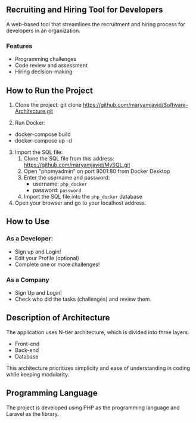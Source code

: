 ## Recruiting and Hiring Tool for Developers
A web-based tool that streamlines the recruitment and hiring process for developers in an organization. 

### Features
- Programming challenges 
- Code review and assessment 
- Hiring decision-making 

## How to Run the Project
1. Clone the project: 
git clone https://github.com/maryamjavid/Software-Architecture.git

2. Run Docker: 
- docker-compose build
- docker-compose up -d

3. Import the SQL file: 
   1. Clone the SQL file from this address: https://github.com/maryamjavid/MySQL.git
   2. Open "phpmyadmin" on port 8001:80 from Docker Desktop
   3. Enter the username and password: 
      - username: `php_docker` 
      - password: `password` 
   4. Import the SQL file into the `php_docker` database
4. Open your browser and go to your localhost address.

## How to Use
### As a Developer:
- Sign up and Login!
- Edit your Profile (optional)
- Complete one or more challenges!

### As a Company
- Sign Up and Login!
- Check who did the tasks (challenges) and review them.

## Description of Architecture
The application uses N-tier architecture, which is divided into three layers:
- Front-end
- Back-end
- Database 

This architecture prioritizes simplicity and ease of understanding in coding while keeping modularity.

## Programming Language
The project is developed using PHP as the programming language and Laravel as the library.
